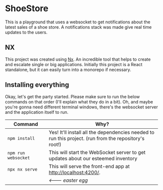 # ShoeStore

This is a playground that uses a websocket to get notifications about the latest sales of a shoe store. A notifications stack was made give real time updates to the users.

## NX

This project was created using [Nx](https://nx.dev). An incredible tool that helps to create and escalate single or big applications. Initially this project is a React standalone, but it can easily turn into a monorepo if necessary.

## Installing everything

Okay, let's get the party started.
Please make sure to run the below commands on that order (I'll explain what they do in a bit). Oh, and maybe you're gonna need different terminal windows, there's the websocket server and the application itself to run.

| Command             | Why?                                                                                                  |
| ------------------- | ----------------------------------------------------------------------------------------------------- |
| `npm install`       | Yes! It'll install all the dependencies needed to run this project. (run from the repository's root!) |
| `npm run websocket` | This will start the WebSocket server to get updates about our esteemed inventory                      |
| `npx nx serve`      | This will serve the front-end app at [http://localhost:4200/](http://localhost:4200/).                |
| <img width=200/ />  | _<--- easter egg_                                                                                     |
